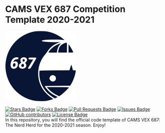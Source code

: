 # CAMS VEX 687 Competition Template 2020-2021
![VEX 687 Logo](/assets/img/logo.png)
<div align="left">
<a href="https://github.com/687vex/VEX-687-Website/stargazers"><img src="https://img.shields.io/github/stars/687vex/VEX-687-Website" alt="Stars Badge"/></a>
<a href="https://github.com/687vex/Competition-Template-2020-2021/members"><img src="https://img.shields.io/github/forks/687vex/Competition-Template-2020-2021/" alt="Forks Badge"/></a>
<a href="https://github.com/elangosundar/687vex/Competition-Template-2020-2021/pulls"><img src="https://img.shields.io/github/issues-pr/687vex/Competition-Template-2020-2021/" alt="Pull Requests Badge"/></a>
<a href="https://github.com/elangosundar/687vex/Competition-Template-2020-2021/"><img src="https://img.shields.io/github/issues/687vex/Competition-Template-2020-2021/" alt="Issues Badge"/></a>
<a href="https://github.com/687vex/VEX-687-Website"><img alt="GitHub contributors" src="https://img.shields.io/github/contributors/687vex/Competition-Template-2020-2021/?color=2b9348"></a>
<a href="https://github.com/687vex/Competition-Template-2020-2021/blob/master/LICENSE"><img src="https://img.shields.io/github/license/687vex/Competition-Template-2020-2021/?color=2b9348" alt="License Badge"/></a>
</div>
In this repository, you will find the official code template of CAMS VEX 687: The Nerd Herd for the 2020-2021 season. Enjoy!
